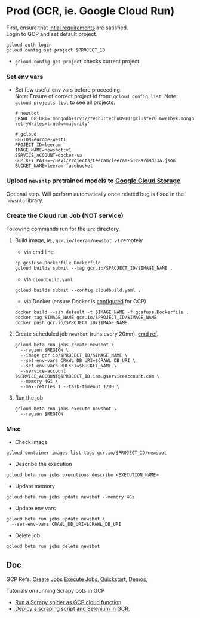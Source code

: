 # Prod (GCR, ie. Google Cloud Run)

First, ensure that [intial requirements](./gcloud-init.md) are satisfied. \
Login to GCP and set default project.
```shell
gcloud auth login
gcloud config set project $PROJECT_ID
```

* `gcloud config get project` checks current project.

### Set env vars

- Set few useful env vars before proceeding. \
  Note: Ensure of correct project id from: `gcloud config list`. 
  Note: `gcloud projects list` to see all projects.
    ```shell
    # newsbot 
    CRAWL_DB_URI='mongodb+srv://techu:techu0910!@cluster0.6we1byk.mongodb.net/scraped_news_db?retryWrites=true&w=majority'
    
    # gcloud
    REGION=europe-west1
    PROJECT_ID=leeram
    IMAGE_NAME=newsbot:v1
    SERVICE_ACCOUNT=docker-sa
    GCP_KEY_PATH=~/Devl/Projects/Leeram/leeram-51c8a2d9d33a.json
    BUCKET_NAME=leeram-fusebucket
    ```

### Upload `newsnlp` pretrained models to [Google Cloud Storage](./gcsfuse.md)

Optional step. Will perform automatically once related bug is fixed in the `newsnlp` library.     

### Create the Cloud run Job (NOT service)

Following commands run for the `src` directory.

1. Build image, ie., `gcr.io/leeram/newsbot:v1` remotely
    - via cmd line

    ```shell
    cp gcsfuse.Dockerfile Dockerfile
    gcloud builds submit --tag gcr.io/$PROJECT_ID/$IMAGE_NAME .
    ```
    - via `cloudbuild.yaml`
    ```shell
    gcloud builds submit --config cloudbuild.yaml .
    ```
    - via Docker (ensure Docker is [configured](./gcloud-init.md#using-docker--way-2-) for GCP)
    ```shell
    docker build --ssh default -t $IMAGE_NAME -f gcsfuse.Dockerfile .
    docker tag $IMAGE_NAME gcr.io/$PROJECT_ID/$IMAGE_NAME
    docker push gcr.io/$PROJECT_ID/$IMAGE_NAME
    ```

2. Create scheduled job `newsbot` (runs every 20mn). [cmd ref](https://cloud.google.com/sdk/gcloud/reference/beta/run/jobs/create).
    ```shell
    gcloud beta run jobs create newsbot \
      --region $REGION \
      --image gcr.io/$PROJECT_ID/$IMAGE_NAME \
      --set-env-vars CRAWL_DB_URI=$CRAWL_DB_URI \
      --set-env-vars BUCKET=$BUCKET_NAME \
      --service-account $SERVICE_ACCOUNT@$PROJECT_ID.iam.gserviceaccount.com \
      --memory 4Gi \
      --max-retries 1 --task-timeout 1200 \
    ```

3. Run the job
    ```shell
    gcloud beta run jobs execute newsbot \
      --region $REGION 
    ```

### Misc

* Check image
```shell
gcloud container images list-tags gcr.io/$PROJECT_ID/newsbot
```

* Describe the execution
```shell
gcloud beta run jobs executions describe <EXECUTION_NAME>
```

* Update memory
```shell
gcloud beta run jobs update newsbot --memory 4Gi
```

* Update env vars
```shell
gcloud beta run jobs update newsbot \
  --set-env-vars CRAWL_DB_URI=$CRAWL_DB_URI

```

* Delete job
```shell
gcloud beta run jobs delete newsbot
```


## Doc

GCP Refs: 
   [Create Jobs](https://cloud.google.com/run/docs/create-jobs)
   [Execute Jobs](https://cloud.google.com/run/docs/execute/jobs),
   [Quickstart](https://cloud.google.com/run/docs/quickstarts/jobs/build-create-python),
   [Demos](https://github.com/GoogleCloudPlatform/jobs-demos),

Tutorials on running Scrapy bots in GCP
   * [Run a Scrapy spider as GCP cloud function](https://weautomate.org/articles/running-scrapy-spider-cloud-function/)
   * [Deploy a scraping script and Selenium in GCR](https://www.roelpeters.be/how-to-deploy-a-scraping-script-and-selenium-in-google-cloud-run/),